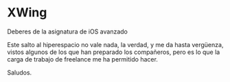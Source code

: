 # XWing
Deberes de la asignatura de iOS avanzado

Este salto al hiperespacio no vale nada, la verdad, y me da hasta vergüenza, vistos algunos de los que han preparado los compañeros, pero es lo que la carga de trabajo de freelance me ha permitido hacer.

Saludos.

